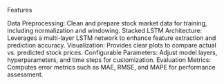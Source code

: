 Features

Data Preprocessing: Clean and prepare stock market data for training, including normalization and windowing.
Stacked LSTM Architecture: Leverages a multi-layer LSTM network to enhance feature extraction and prediction accuracy.
Visualization: Provides clear plots to compare actual vs. predicted stock prices.
Configurable Parameters: Adjust model layers, hyperparameters, and time steps for customization.
Evaluation Metrics: Computes error metrics such as MAE, RMSE, and MAPE for performance assessment.
